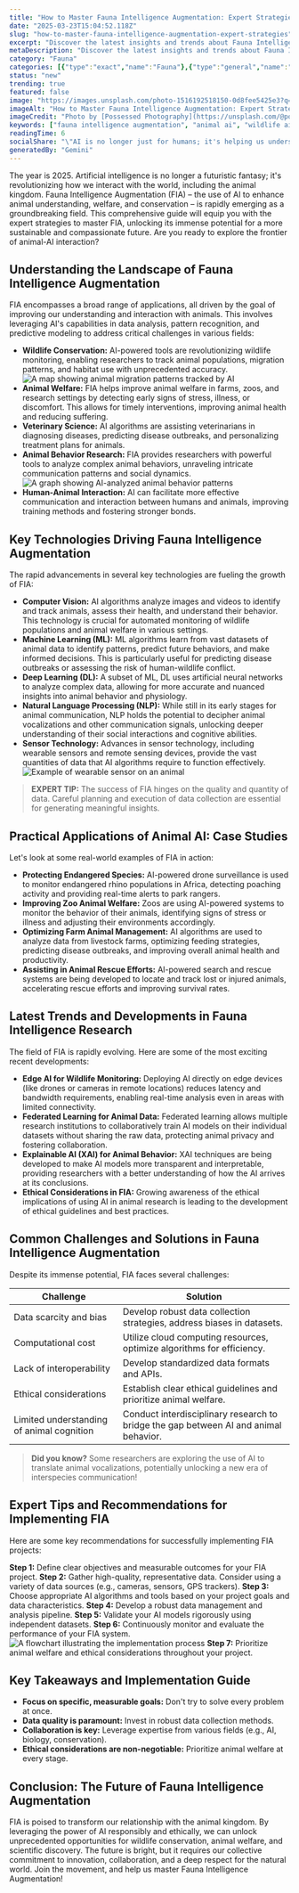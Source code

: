 ```yaml
---
title: "How to Master Fauna Intelligence Augmentation: Expert Strategies"
date: "2025-03-23T15:04:52.118Z"
slug: "how-to-master-fauna-intelligence-augmentation-expert-strategies"
excerpt: "Discover the latest insights and trends about Fauna Intelligence Augmentation. This comprehensive guide covers everything you need to know about Fauna Intelligence Augmentation in 2025."
metaDescription: "Discover the latest insights and trends about Fauna Intelligence Augmentation. This comprehensive guide covers everything you need to know about Fauna Inte..."
category: "Fauna"
categories: [{"type":"exact","name":"Fauna"},{"type":"general","name":"Biotechnology"},{"type":"medium","name":"Conservation Technology"},{"type":"specific","name":"AI-driven Monitoring"},{"type":"niche","name":"Predictive Modeling"}]
status: "new"
trending: true
featured: false
image: "https://images.unsplash.com/photo-1516192518150-0d8fee5425e3?q=85&w=1200&fit=max&fm=webp&auto=compress"
imageAlt: "How to Master Fauna Intelligence Augmentation: Expert Strategies"
imageCredit: "Photo by [Possessed Photography](https://unsplash.com/@possessedphotography) on Unsplash"
keywords: ["fauna intelligence augmentation", "animal ai", "wildlife ai applications", "augmenting animal intelligence", "animal behavior AI", "fauna intelligence research", "commercial animal AI solutions", "AI for wildlife conservation", "improve animal welfare with AI", "best AI for animal tracking"]
readingTime: 6
socialShare: "\"AI is no longer just for humans; it's helping us understand and protect animals like never before. The future of conservation is intelligent, and it's here.\""
generatedBy: "Gemini"
---
```




The year is 2025.  Artificial intelligence is no longer a futuristic fantasy; it's revolutionizing how we interact with the world, including the animal kingdom. Fauna Intelligence Augmentation (FIA) – the use of AI to enhance animal understanding, welfare, and conservation – is rapidly emerging as a groundbreaking field. This comprehensive guide will equip you with the expert strategies to master FIA, unlocking its immense potential for a more sustainable and compassionate future.  Are you ready to explore the frontier of animal-AI interaction?

## Understanding the Landscape of Fauna Intelligence Augmentation

FIA encompasses a broad range of applications, all driven by the goal of improving our understanding and interaction with animals. This involves leveraging AI's capabilities in data analysis, pattern recognition, and predictive modeling to address critical challenges in various fields:

* **Wildlife Conservation:**  AI-powered tools are revolutionizing wildlife monitoring, enabling researchers to track animal populations, migration patterns, and habitat use with unprecedented accuracy. ![A map showing animal migration patterns tracked by AI](https://images.unsplash.com/photo-1516192518150-0d8fee5425e3?q=85&w=1200&fit=max&fm=webp&auto=compress)
* **Animal Welfare:**  FIA helps improve animal welfare in farms, zoos, and research settings by detecting early signs of stress, illness, or discomfort. This allows for timely interventions, improving animal health and reducing suffering.
* **Veterinary Science:** AI algorithms are assisting veterinarians in diagnosing diseases, predicting disease outbreaks, and personalizing treatment plans for animals.
* **Animal Behavior Research:** FIA provides researchers with powerful tools to analyze complex animal behaviors, unraveling intricate communication patterns and social dynamics. ![A graph showing AI-analyzed animal behavior patterns](https://images.unsplash.com/photo-1504204861825-22dd11027823?q=85&w=1200&fit=max&fm=webp&auto=compress)
* **Human-Animal Interaction:** AI can facilitate more effective communication and interaction between humans and animals, improving training methods and fostering stronger bonds.

## Key Technologies Driving Fauna Intelligence Augmentation

The rapid advancements in several key technologies are fueling the growth of FIA:

* **Computer Vision:**  AI algorithms analyze images and videos to identify and track animals, assess their health, and understand their behavior.  This technology is crucial for automated monitoring of wildlife populations and animal welfare in various settings.
* **Machine Learning (ML):** ML algorithms learn from vast datasets of animal data to identify patterns, predict future behaviors, and make informed decisions.  This is particularly useful for predicting disease outbreaks or assessing the risk of human-wildlife conflict.
* **Deep Learning (DL):**  A subset of ML, DL uses artificial neural networks to analyze complex data, allowing for more accurate and nuanced insights into animal behavior and physiology.
* **Natural Language Processing (NLP):**  While still in its early stages for animal communication, NLP holds the potential to decipher animal vocalizations and other communication signals, unlocking deeper understanding of their social interactions and cognitive abilities.
* **Sensor Technology:**  Advances in sensor technology, including wearable sensors and remote sensing devices, provide the vast quantities of data that AI algorithms require to function effectively. ![Example of wearable sensor on an animal](https://images.unsplash.com/photo-1520291258783-8c97d54437eb?q=85&w=1200&fit=max&fm=webp&auto=compress)

> **EXPERT TIP:**  The success of FIA hinges on the quality and quantity of data.  Careful planning and execution of data collection are essential for generating meaningful insights.

##  Practical Applications of Animal AI: Case Studies

Let's look at some real-world examples of FIA in action:

* **Protecting Endangered Species:**  AI-powered drone surveillance is used to monitor endangered rhino populations in Africa, detecting poaching activity and providing real-time alerts to park rangers.
* **Improving Zoo Animal Welfare:**  Zoos are using AI-powered systems to monitor the behavior of their animals, identifying signs of stress or illness and adjusting their environments accordingly.
* **Optimizing Farm Animal Management:**  AI algorithms are used to analyze data from livestock farms, optimizing feeding strategies, predicting disease outbreaks, and improving overall animal health and productivity.
* **Assisting in Animal Rescue Efforts:**  AI-powered search and rescue systems are being developed to locate and track lost or injured animals, accelerating rescue efforts and improving survival rates.

## Latest Trends and Developments in Fauna Intelligence Research

The field of FIA is rapidly evolving.  Here are some of the most exciting recent developments:

* **Edge AI for Wildlife Monitoring:** Deploying AI directly on edge devices (like drones or cameras in remote locations) reduces latency and bandwidth requirements, enabling real-time analysis even in areas with limited connectivity.
* **Federated Learning for Animal Data:**  Federated learning allows multiple research institutions to collaboratively train AI models on their individual datasets without sharing the raw data, protecting animal privacy and fostering collaboration.
* **Explainable AI (XAI) for Animal Behavior:**  XAI techniques are being developed to make AI models more transparent and interpretable, providing researchers with a better understanding of how the AI arrives at its conclusions.
* **Ethical Considerations in FIA:**  Growing awareness of the ethical implications of using AI in animal research is leading to the development of ethical guidelines and best practices.

## Common Challenges and Solutions in Fauna Intelligence Augmentation

Despite its immense potential, FIA faces several challenges:

| Challenge                    | Solution                                                                |
|-----------------------------|-------------------------------------------------------------------------|
| Data scarcity and bias       | Develop robust data collection strategies, address biases in datasets.     |
| Computational cost           | Utilize cloud computing resources, optimize algorithms for efficiency.      |
| Lack of interoperability     | Develop standardized data formats and APIs.                               |
| Ethical considerations       | Establish clear ethical guidelines and prioritize animal welfare.          |
| Limited understanding of animal cognition | Conduct interdisciplinary research to bridge the gap between AI and animal behavior. |

> **Did you know?**  Some researchers are exploring the use of AI to translate animal vocalizations, potentially unlocking a new era of interspecies communication!

## Expert Tips and Recommendations for Implementing FIA

Here are some key recommendations for successfully implementing FIA projects:

**Step 1:** Define clear objectives and measurable outcomes for your FIA project.
**Step 2:**  Gather high-quality, representative data.  Consider using a variety of data sources (e.g., cameras, sensors, GPS trackers).
**Step 3:** Choose appropriate AI algorithms and tools based on your project goals and data characteristics.
**Step 4:**  Develop a robust data management and analysis pipeline.
**Step 5:**  Validate your AI models rigorously using independent datasets.
**Step 6:**  Continuously monitor and evaluate the performance of your FIA system.  ![A flowchart illustrating the implementation process](https://images.unsplash.com/photo-1523453894659-e70c7b3c6d4f?q=85&w=1200&fit=max&fm=webp&auto=compress)
**Step 7:**  Prioritize animal welfare and ethical considerations throughout your project.

## Key Takeaways and Implementation Guide

* **Focus on specific, measurable goals:** Don't try to solve every problem at once.
* **Data quality is paramount:** Invest in robust data collection methods.
* **Collaboration is key:** Leverage expertise from various fields (e.g., AI, biology, conservation).
* **Ethical considerations are non-negotiable:** Prioritize animal welfare at every stage.

## Conclusion:  The Future of Fauna Intelligence Augmentation

FIA is poised to transform our relationship with the animal kingdom. By leveraging the power of AI responsibly and ethically, we can unlock unprecedented opportunities for wildlife conservation, animal welfare, and scientific discovery. The future is bright, but it requires our collective commitment to innovation, collaboration, and a deep respect for the natural world.  Join the movement, and help us master Fauna Intelligence Augmentation!

